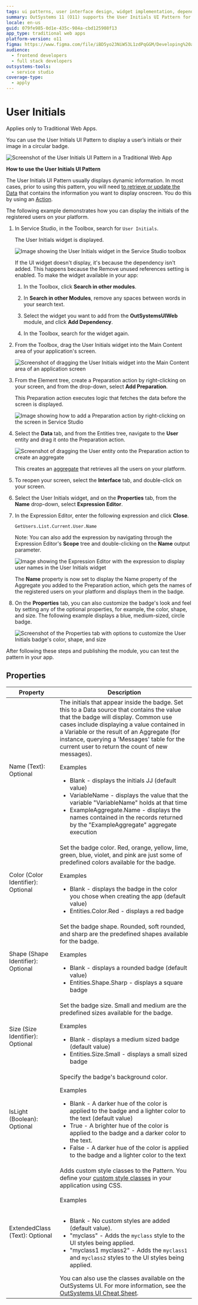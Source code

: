 ```yaml
---
tags: ui patterns, user interface design, widget implementation, dependency management, user profile display
summary: OutSystems 11 (O11) supports the User Initials UI Pattern for displaying user initials or images in a circular badge within Traditional Web Apps.
locale: en-us
guid: 079fe985-0d1e-435c-984a-cbd125908f13
app_type: traditional web apps
platform-version: o11
figma: https://www.figma.com/file/iBD5yo23NiW53L1zdPqGGM/Developing%20an%20Application?node-id=245:23
audience:
  - frontend developers
  - full stack developers
outsystems-tools:
  - service studio
coverage-type:
  - apply
---
```


# User Initials

<div class="info" markdown="1">

Applies only to Traditional Web Apps.

</div>

You can use the User Initials UI Pattern to display a user’s initials or their image in a circular badge.

![Screenshot of the User Initials UI Pattern in a Traditional Web App](images/userinitials-4-ss.png "User Initials UI Pattern Example")

**How to use the User Initials UI Pattern**

The User Initials UI Pattern usually displays dynamic information. In most cases, prior to using this pattern, you will need [to retrieve or update the Data](../../../../data/intro.md) that contains the information you want to display onscreen. You do this by using an [Action](../../../../logic/action-web.md).

The following example demonstrates how you can display the initials of the registered users on your platform.

1. In Service Studio, in the Toolbox, search for `User Initials`.

    The User Initials widget is displayed.

    ![Image showing the User Initials widget in the Service Studio toolbox](images/userinitials-11-ss.png "User Initials Widget in Service Studio")

    If the UI widget doesn't display, it's because the dependency isn't added. This happens because the Remove unused references setting is enabled. To make the widget available in your app:

    1. In the Toolbox, click **Search in other modules**.

    1. In **Search in other Modules**, remove any spaces between words in your search text.

    1. Select the widget you want to add from the **OutSystemsUIWeb** module, and click **Add Dependency**.

    1. In the Toolbox, search for the widget again.

1. From the Toolbox, drag the User Initials widget into the Main Content area of your application's screen.

     ![Screenshot of dragging the User Initials widget into the Main Content area of an application screen](images/userinitials-12-ss.png "Dragging User Initials Widget")

1. From the Element tree, create a Preparation action by right-clicking on your screen, and from the drop-down, select **Add Preparation**.

    This Preparation action executes logic that fetches the data before the screen is displayed.

     ![Image showing how to add a Preparation action by right-clicking on the screen in Service Studio](images/userinitials-13-ss.png "Adding Preparation Action")

1. Select the **Data** tab, and from the Entities tree, navigate to the **User** entity and drag it onto the Preparation action.

    ![Screenshot of dragging the User entity onto the Preparation action to create an aggregate](images/userinitials-14-ss.png "Creating an Aggregate for User Data")

    This creates an [aggregate](https://success.outsystems.com/Documentation/11/Reference/OutSystems_Language/Data/Handling_Data/Queries/Aggregate) that retrieves all the users on your platform.

1. To reopen your screen, select the **Interface** tab, and double-click on your screen.

1. Select the User Initials widget, and on the **Properties** tab, from the **Name** drop-down, select **Expression Editor**.

1. In the Expression Editor, enter the following expression and click **Close**.

    `GetUsers.List.Current.User.Name`

    Note: You can also add the expression by navigating through the Expression Editor's **Scope** tree and double-clicking on the **Name** output parameter.

    ![Image showing the Expression Editor with the expression to display user names in the User Initials widget](images/userinitials-15-ss.png "Setting Name Property in User Initials Widget")

    The **Name** property is now set to display the Name property of the Aggregate you added to the Preparation action, which gets the names of the registered users on your platform and displays them in the badge.

1. On the **Properties** tab, you can also customize the badge's look and feel by setting any of the optional properties, for example, the color, shape, and size. The following example displays a blue, medium-sized, circle badge.  

    ![Screenshot of the Properties tab with options to customize the User Initials badge's color, shape, and size](images/userinitials-10-ss.png "Customizing User Initials Badge Appearance")  

After following these steps and publishing the module, you can test the pattern in your app.

## Properties

| Property | Description |
| ----- | ----- |
| Name (Text): Optional | The initials that appear inside the badge. Set this to a Data source that contains the value that the badge will display. Common use cases include displaying a value contained in a Variable or the result of an Aggregate (for instance, querying a 'Messages' table for the current user to return the count of new messages). <p>Examples <ul><li>Blank - displays the initials JJ (default value)</li><li>VariableName - displays the value that the variable "VariableName" holds at that time </li><li>ExampleAggregate.Name - displays the names contained in the records returned by the "ExampleAggregate" aggregate execution</li></ul></p> |
| Color (Color Identifier): Optional | Set the badge color. Red, orange, yellow, lime, green, blue, violet, and pink are just some of predefined colors available for the badge. <p>Examples <ul><li>Blank - displays the badge in the color you chose when creating the app (default value)</li><li>Entities.Color.Red - displays a red badge</li></ul></p> |
| Shape (Shape Identifier): Optional | Set the badge shape. Rounded, soft rounded, and sharp are the predefined shapes available for the badge. <p>Examples <ul><li>Blank - displays a rounded badge (default value)</li><li>Entities.Shape.Sharp - displays a square badge</li></ul></p> |
| Size (Size Identifier): Optional  | Set the badge size. Small and medium are the predefined sizes available for the badge. <p>Examples <ul><li>Blank - displays a medium sized badge (default value)</li><li>Entities.Size.Small - displays a small sized badge</li></ul></p> |
| IsLight (Boolean): Optional | Specify the badge's background color. <p>Examples <ul><li>Blank - A darker hue of the color is applied to the badge and a lighter color to the text (default value)</li><li>True - A brighter hue of the color is applied to the badge and a darker color to the text.</li><li>False - A darker hue of the color is applied to the badge and a lighter color to the text</li></ul></p> |
|ExtendedClass (Text): Optional | Adds custom style classes to the Pattern. You define your [custom style classes](../../../look-feel/css.md) in your application using CSS.<br/><br/>Examples<br/><br/> <ul><li>Blank - No custom styles are added (default value).</li><li>"myclass" - Adds the ``myclass`` style to the UI styles being applied.</li><li>"myclass1 myclass2" - Adds the ``myclass1`` and ``myclass2`` styles to the UI styles being applied.</li></ul>You can also use the classes available on the OutSystems UI. For more information, see the [OutSystems UI Cheat Sheet](https://outsystemsui.outsystems.com/OutSystemsUIWebsite/CheatSheet).|
